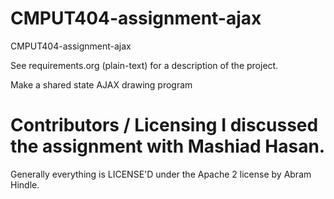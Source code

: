 CMPUT404-assignment-ajax
==============================

CMPUT404-assignment-ajax

See requirements.org (plain-text) for a description of the project.

Make a shared state AJAX drawing program

Contributors / Licensing
I discussed the assignment with Mashiad Hasan.
========================

Generally everything is LICENSE'D under the Apache 2 license by Abram Hindle.


